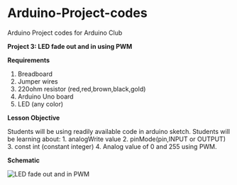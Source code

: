 # Arduino-Project-codes
Arduino Project codes for Arduino Club

**Project 3: LED fade out and in using PWM**

**Requirements**
  
  1) Breadboard
  2) Jumper wires
  3) 220ohm resistor (red,red,brown,black,gold)
  4) Arduino Uno board
  5) LED (any color)
  
**Lesson Objective**

  Students will be using readily available code in arduino sketch. Students will be learning about:
    1. analogWrite value
    2. pinMode(pin,INPUT or OUTPUT)
    3. const int (constant integer)
    4. Analog value of 0 and 255 using PWM.
    
 **Schematic**
 
![LED fade out and in PWM](https://user-images.githubusercontent.com/26023333/65963583-aae27400-e48d-11e9-888b-0a982c8ec4f1.png)
